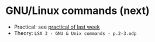 # GNU/Linux commands (next)

- Practical: see [practical of last week](https://github.com/Open-Up/openup01_03/blob/master/tp_e03.pdf)
- Theory: `LSA 3 - GNU & Unix commands - p.2-3.odp`

